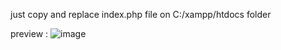 just copy and replace index.php file on C:/xampp/htdocs folder

preview :
![image](https://github.com/lukman754/localhost-dashboard/assets/43158553/be525a07-bc7f-4231-841e-bd6a63300a73)
